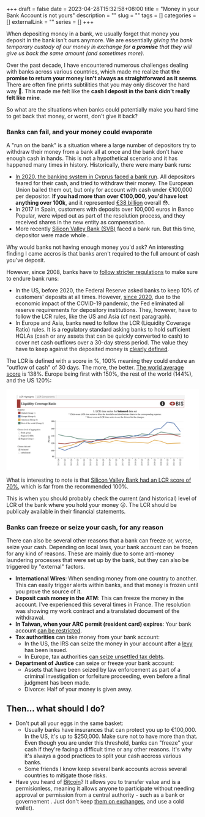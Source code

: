 +++ 
draft = false
date = 2023-04-28T15:32:58+08:00
title = "Money in your Bank Account is not yours"
description = ""
slug = "" 
tags = []
categories = []
externalLink = ""
series = []
+++

When depositing money in a bank, we usually forget that money you deposit in the bank isn't ours anymore. We are essentially _giving the bank temporary custody of our money in exchange for **a promise** that they will give us back the same amount (and sometimes more)_.

Over the past decade, I have encountered numerous challenges dealing with banks across various countries, which made me realize that **the promise to return your money isn't always as straightforward as it seems**. There are often fine prints subtilities that you may only discover the hard way 🥲. This made me felt like the **cash I deposit in the bank didn't really felt like mine**.

So what are the situations when banks could potentially make you hard time to get back that money, or worst, don't give it back? 

### Banks can fail, and your money could evaporate

A "run on the bank" is a situation where a large number of depositors try to withdraw their money from a bank all at once and the bank don't have enough cash in hands. This is not a hypothetical scenario and it has happened many times in history.  Historically, there were many bank runs:

- [In 2020, the banking system in Cyprus faced a bank run](https://en.wikipedia.org/wiki/2012%E2%80%932013_Cypriot_financial_crisis). All depositors feared for their cash, and tried to withdraw their money. The European Union bailed them out, but only for account with cash under €100,000 per depositor.  **If you had more than over €100,000, you'd have lost anything over 100k**, and it represented  [€38 billion](https://www.reuters.com/article/us-cyprus-parliament/cyprus-closes-in-on-eu-bailout-u-turn-on-levy-idUSBRE92G03I20130322) overall 😳.
- In 2017 in Spain, customers with deposits over 100,000 euros in Banco Popular, were wiped out as part of the resolution process, and they received shares in the new entity as compensation. 
- More recently [Silicon Valley Bank (SVB)](https://en.wikipedia.org/wiki/Silicon_Valley_Bank#Collapse) faced a bank run. But this time, depositor were made whole .

Why would banks not having enough money you'd ask? An interesting finding I came accros is that banks aren't required to the full amount of cash you've deposit. 

However, since 2008, banks have to [follow stricter regulations](https://en.wikipedia.org/wiki/Basel_Accords#Basel_III:_responding_to_the_financial_crisis) to make sure to endure bank runs:

- In the US, before 2020, the Federal Reserve asked banks to keep 10% of customers' deposits at all times. However, [since 2020](https://www.federalreserve.gov/monetarypolicy/reservereq.htm), due to the economic impact of the COVID-19 pandemic, the Fed eliminated all reserve requirements for depository institutions. They, however, have to follow the LCR rules, like the US and Asia (cf next paragraph).
- In Europe and Asia, banks need to follow the LCR (Liquidity Coverage Ratio) rules. It is a regulatory standard asking banks to hold sufficient HQLAs (cash or any assets that can be quickly converted to cash) to cover net cash outflows over a 30-day stress period. The value they have to keep against the deposited money is [clearly defined](https://www.eba.europa.eu/sites/default/documents/files/documents/10180/2751085/c465a8e4-a8a6-407b-9ca7-d9e1572c922e/Annex%20VI%20%28Annex%2025%20%28LCR%29%29.pdf).

The LCR is defined with a score in %, 100% meaning they could endure an "outflow of cash" of 30 days. The more, the better. [The world average score](https://www.bis.org/bcbs/dashboards.htm) is 138%. Europe being first with 150%, the rest of the world (144%), and the US 120%:

![LCR world average, US, Europe graph](/img/bank-money-is-not-your-money/LCR-average-europe-us.png)

What is interesting to note is that [Silicon Valley Bank had an LCR score of 70%](https://som.yale.edu/story/2023/lessons-applying-liquidity-coverage-ratio-silicon-valley-bank), which is far from the recommended 100%.

This is when you should probably check the current (and historical) level of LCR of the bank where you hold your money 😜. The LCR  should be publicaly available in their financial statements.


### Banks can freeze or seize your cash, for any reason

There can also be several other reasons that a bank can freeze or, worse, seize your cash. Depending on local laws, your bank account can be frozen for any kind of reasons. These are mainly due to some anti-money laundering processes that were set up by the bank, but they can also be triggered by "external" factors.

- **International Wires**: When sending money from one country to another. This can easily trigger alerts within banks, and that money is frozen until you prove the source of it.
- **Deposit cash money in the ATM**: This can freeze the money in the account. I've experienced this several times in France. The resolution was showing my work contract and a translated document of the withdrawal.
- **In Taiwan, when your ARC permit (resident card) expires**: Your bank account [can be restricted](https://tw.forumosa.com/t/cannot-get-an-online-banking-account-if-arc-expires-in-less-than-a-year/216192).
- **Tax authorities** can take money from your bank account:
    - In the US, the IRS can seize the money in your account after a [levy](https://www.irs.gov/businesses/small-businesses-self-employed/what-is-a-levy) has been issued.
    - In Europe, tax authorities [can seize unsettled tax debts](https://www.impots.gouv.fr/particulier/questions/mon-compte-bancaire-fait-lobjet-dun-avis-tiers-detenteur-la-banque-peut-elle).
- **Department of Justice** can seize or freeze your bank account:
    - Assets that have been seized by law enforcement as part of a criminal investigation or forfeiture proceeding, even before a final judgment has been made.
    - Divorce: Half of your money is given away.


## Then... what should I do?

- Don't put all your eggs in the same basket:
    - Usually banks have insurances that can protect you up to €100,000. In the US, it's up to $250,000. Make sure not to have more than that. Even though you are under this threshold, banks can "freeze" your cash if they're facing a difficult time or any other reasons. It's why it's always a good practices to split your cash accross various banks.
    - Some friends I know keep several bank accounts across several countries to mitigate those risks.
- Have you heard of [Bitcoin](/posts/explaining-blockchains-to-developers/)? It allows you to transfer value and is a permisionless, meaning it allows anyone to participate without needing approval or permission from a central authority - such as a bank or governement . Just don't keep [them on exchanges](https://en.wikipedia.org/wiki/FTX), and use a cold wallet).